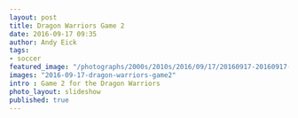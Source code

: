 ```yaml
---
layout: post
title: Dragon Warriors Game 2
date: 2016-09-17 09:35
author: Andy Eick
tags:
- soccer
featured_image: "/photographs/2000s/2010s/2016/09/17/20160917-20160917-dragon-warriors-game-2-1288-Edit.jpg"
images: "2016-09-17-dragon-warriors-game2"
intro : Game 2 for the Dragon Warriors
photo_layout: slideshow
published: true
---
```

